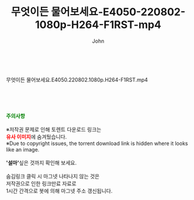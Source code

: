 ﻿---
layout: post
title:  "무엇이든 물어보세요-E4050-220802-1080p-H264-F1RST-mp4"
author: John
categories: [ 방송/음악 ]
tags: [  ]
image:  
description: "무엇이든 물어보세요-E4050-220802-1080p-H264-F1RST-mp4 torrent 정보 공유"
toc: true
toc_sticky: true
---

<br>
<div class="view-img">
<a class="view_image" href="https://torrentmobile59.com/bbs/view_image.php?fn=%2Fdata%2Ffile%2Fmusic%2F1040166538_2NOrjZHA_80334f0639dfaa760d67bdcb071f4f874fa7010a.jpg" target="_blank"><img alt="" class="img-tag" content="https://torrentmobile59.com/data/file/music/1040166538_2NOrjZHA_80334f0639dfaa760d67bdcb071f4f874fa7010a.jpg" itemprop="image" src="https://torrentmobile59.com/data/file/music/thumb-1040166538_2NOrjZHA_80334f0639dfaa760d67bdcb071f4f874fa7010a_835x2212.jpg"/></a></div><div class="view-content" itemprop="description">
<p>무엇이든 물어보세요.E4050.220802.1080p.H264-F1RST.mp4<br/></p> </div>
    
<br><br><br>
<p data-ke-size="size16"><b><span style="color: green;">주의사항</span></b><br /><br />※저작권 문제로 인해 토렌트 다운로드 링크는<br /><b><span style="color: red;">유사 이미지</span></b>에 숨겨뒀습니다.<br />※Due to copyright issues, the torrent download link is hidden where it looks like an image.<br /><br /><b>'설마'</b>싶은 것까지 확인해 보세요.<br /><br />숨김링크 클릭 시 마그넷 나타나지 않는 것은<br />저작권으로 인한 링크만료 자료로<br />1시간 간격으로 봇에 의해 마그넷 주소 갱신됩니다.</p>
